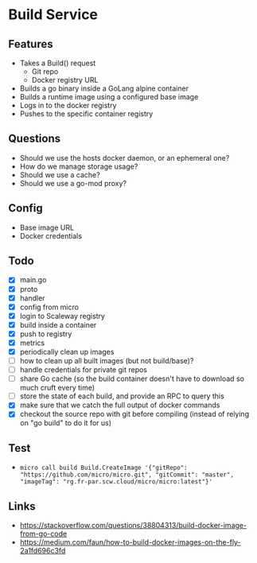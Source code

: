 Build Service
=============


Features
--------
* Takes a Build() request
    - Git repo
    - Docker registry URL
* Builds a go binary inside a GoLang alpine container
* Builds a runtime image using a configured base image
* Logs in to the docker registry
* Pushes to the specific container registry


Questions
---------
* Should we use the hosts docker daemon, or an ephemeral one?
* How do we manage storage usage?
* Should we use a cache?
* Should we use a go-mod proxy?


Config
------
* Base image URL
* Docker credentials


Todo
----
- [X] main.go
- [X] proto
- [X] handler
- [X] config from micro
- [X] login to Scaleway registry
- [X] build inside a container
- [X] push to registry
- [X] metrics
- [X] periodically clean up images
- [ ] how to clean up all built images (but not build/base)?
- [ ] handle credentials for private git repos
- [ ] share Go cache (so the build container doesn't have to download so much cruft every time)
- [ ] store the state of each build, and provide an RPC to query this
- [X] make sure that we catch the full output of docker commands
- [X] checkout the source repo with git before compiling (instead of relying on "go build" to do it for us)

Test
----
* `micro call build Build.CreateImage '{"gitRepo": "https://github.com/micro/micro.git", "gitCommit": "master", "imageTag": "rg.fr-par.scw.cloud/micro/micro:latest"}'`

Links
-----
* https://stackoverflow.com/questions/38804313/build-docker-image-from-go-code
* https://medium.com/faun/how-to-build-docker-images-on-the-fly-2a1fd696c3fd
